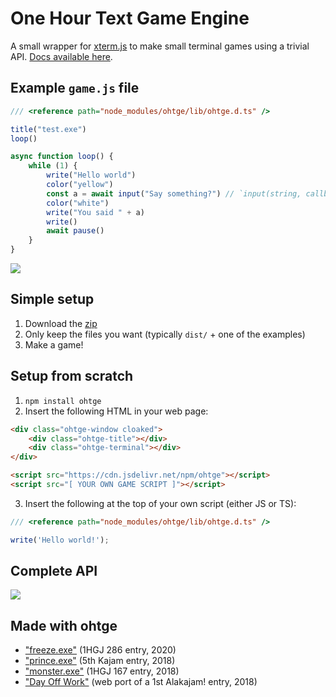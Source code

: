 # One Hour Text Game Engine

A small wrapper for [xterm.js](https://xtermjs.org/) to make small terminal games using a trivial API. [Docs available here](https://mkalam-alami.github.io/ohtge/docs/).

## Example `game.js` file

```javascript
/// <reference path="node_modules/ohtge/lib/ohtge.d.ts" />

title("test.exe")
loop()

async function loop() {
    while (1) {
        write("Hello world")
        color("yellow")
        const a = await input("Say something?") // `input(string, callback)` syntax also supported
        color("white")
        write("You said " + a)
        write()
        await pause()
    }
}
```

![](https://raw.githubusercontent.com/mkalam-alami/ohtge/master/lib/ohtge-readme.gif)

## Simple setup

1. Download the [zip](https://github.com/mkalam-alami/ohtge/archive/master.zip)
2. Only keep the files you want (typically `dist/` + one of the examples)
3. Make a game!

## Setup from scratch

1. `npm install ohtge`
2. Insert the following HTML in your web page:

```html
<div class="ohtge-window cloaked">
    <div class="ohtge-title"></div>
    <div class="ohtge-terminal"></div>
</div>

<script src="https://cdn.jsdelivr.net/npm/ohtge"></script>
<script src="[ YOUR OWN GAME SCRIPT ]"></script>
```

3. Insert the following at the top of your own script (either JS or TS):

```javascript
/// <reference path="node_modules/ohtge/lib/ohtge.d.ts" />

write('Hello world!');
```

## Complete API

[![](https://i.imgur.com/mF5Yehw.png)](https://mkalam-alami.github.io/ohtge/docs/)

## Made with ohtge

* ["freeze.exe"](https://marwane.kalam-alami.net/1hgj/286/) (1HGJ 286 entry, 2020)
* ["prince.exe"](https://marwane.kalam-alami.net/jams/alakajam-k5/) (5th Kajam entry, 2018)
* ["monster.exe"](https://marwane.kalam-alami.net/1hgj/167/) (1HGJ 167 entry, 2018)
* ["Day Off Work"](https://marwane.kalam-alami.net/misc/dayoffwork/) (web port of a 1st Alakajam! entry, 2018)
